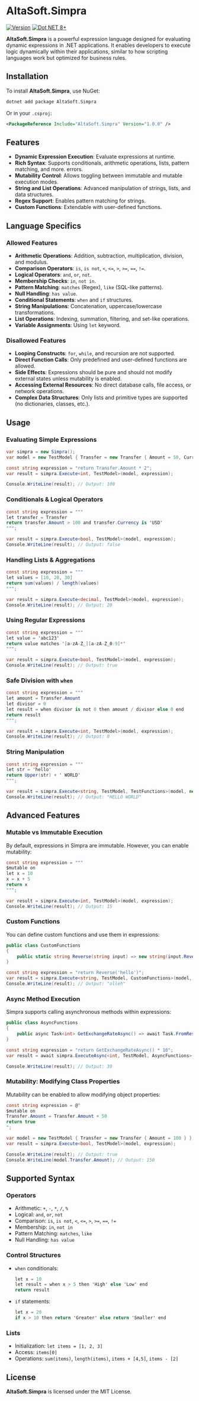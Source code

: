 ﻿# AltaSoft.Simpra
[![Version](https://img.shields.io/nuget/v/AltaSoft.Simpra?label=Version&color=0c3c60&style=for-the-badge&logo=nuget)](https://www.nuget.org/profiles/AltaSoft)
[![Dot NET 8+](https://img.shields.io/static/v1?label=DOTNET&message=8%2B&color=0c3c60&style=for-the-badge)](https://dotnet.microsoft.com)

**AltaSoft.Simpra** is a powerful expression language designed for evaluating dynamic expressions in .NET applications. It enables developers to execute logic dynamically within their applications, similar to how scripting languages work but optimized for business rules.

## Installation

To install **AltaSoft.Simpra**, use NuGet:

```sh
dotnet add package AltaSoft.Simpra
```

Or in your `.csproj`:

```xml
<PackageReference Include="AltaSoft.Simpra" Version="1.0.0" />
```

## Features

- **Dynamic Expression Execution**: Evaluate expressions at runtime.
- **Rich Syntax**: Supports conditionals, arithmetic operations, lists, pattern matching, and more.
errors.
- **Mutability Control**: Allows toggling between immutable and mutable execution modes.
- **String and List Operations**: Advanced manipulation of strings, lists, and data structures.
- **Regex Support**: Enables pattern matching for strings.
- **Custom Functions**: Extendable with user-defined functions.

## Language Specifics

### Allowed Features
- **Arithmetic Operations**: Addition, subtraction, multiplication, division, and modulus.
- **Comparison Operators**: `is`, `is not`, `<`, `<=`, `>`, `>=`, `==`, `!=`.
- **Logical Operators**: `and`, `or`, `not`.
- **Membership Checks**: `in`, `not in`.
- **Pattern Matching**: `matches` (Regex), `like` (SQL-like patterns).
- **Null Handling**: `has value`.
- **Conditional Statements**: `when` and `if` structures.
- **String Manipulations**: Concatenation, uppercase/lowercase transformations.
- **List Operations**: Indexing, summation, filtering, and set-like operations.
- **Variable Assignments**: Using `let` keyword.

### Disallowed Features
- **Looping Constructs**: `for`, `while`, and recursion are not supported.
- **Direct Function Calls**: Only predefined and user-defined functions are allowed.
- **Side Effects**: Expressions should be pure and should not modify external states unless mutability is enabled.
- **Accessing External Resources**: No direct database calls, file access, or network operations.
- **Complex Data Structures**: Only lists and primitive types are supported (no dictionaries, classes, etc.).

## Usage

### Evaluating Simple Expressions

```csharp
var simpra = new Simpra();
var model = new TestModel { Transfer = new Transfer { Amount = 50, Currency = "USD" } };

const string expression = "return Transfer.Amount * 2";
var result = simpra.Execute<int, TestModel>(model, expression);

Console.WriteLine(result); // Output: 100
```

### Conditionals & Logical Operators

```csharp
const string expression = """
let transfer = Transfer
return transfer.Amount > 100 and transfer.Currency is 'USD'
""";

var result = simpra.Execute<bool, TestModel>(model, expression);
Console.WriteLine(result); // Output: false
```

### Handling Lists & Aggregations

```csharp
const string expression = """
let values = [10, 20, 30]
return sum(values) / length(values)
""";

var result = simpra.Execute<decimal, TestModel>(model, expression);
Console.WriteLine(result); // Output: 20
```

### Using Regular Expressions

```csharp
const string expression = """
let value = 'abc123'
return value matches '[a-zA-Z_][a-zA-Z_0-9]*'
""";

var result = simpra.Execute<bool, TestModel>(model, expression);
Console.WriteLine(result); // Output: true
```

### Safe Division with `when`

```csharp
const string expression = """
let amount = Transfer.Amount
let divisor = 0
let result = when divisor is not 0 then amount / divisor else 0 end
return result
""";

var result = simpra.Execute<int, TestModel>(model, expression);
Console.WriteLine(result); // Output: 0
```

### String Manipulation

```csharp
const string expression = """
let str = 'hello'
return Upper(str) + ' WORLD'
""";

var result = simpra.Execute<string, TestModel, TestFunctions>(model, new TestFunctions(), expression);
Console.WriteLine(result); // Output: "HELLO WORLD"
```

## Advanced Features

### Mutable vs Immutable Execution

By default, expressions in Simpra are immutable. However, you can enable mutability:

```csharp
const string expression = """
$mutable on
let x = 10
x = x + 5
return x
""";

var result = simpra.Execute<int, TestModel>(model, expression);
Console.WriteLine(result); // Output: 15
```

### Custom Functions

You can define custom functions and use them in expressions:

```csharp
public class CustomFunctions
{
    public static string Reverse(string input) => new string(input.Reverse().ToArray());
}

const string expression = "return Reverse('hello')";
var result = simpra.Execute<string, TestModel, CustomFunctions>(model, new CustomFunctions(), expression);
Console.WriteLine(result); // Output: "olleh"
```

### Async Method Execution

Simpra supports calling asynchronous methods within expressions:

```csharp
public class AsyncFunctions
{
    public async Task<int> GetExchangeRateAsync() => await Task.FromResult(3);
}

const string expression = "return GetExchangeRateAsync() * 10";
var result = await simpra.ExecuteAsync<int, TestModel, AsyncFunctions>(model, new AsyncFunctions(), expression);

Console.WriteLine(result); // Output: 30
```

### Mutability: Modifying Class Properties

Mutability can be enabled to allow modifying object properties:

```csharp
const string expression = @"
$mutable on
Transfer.Amount = Transfer.Amount + 50
return true
";

var model = new TestModel { Transfer = new Transfer { Amount = 100 } };
var result = simpra.Execute<bool, TestModel>(model, expression);

Console.WriteLine(result); // Output: true
Console.WriteLine(model.Transfer.Amount); // Output: 150
```


## Supported Syntax

### Operators
- Arithmetic: `+`, `-`, `*`, `/`, `%`
- Logical: `and`, `or`, `not`
- Comparison: `is`, `is not`, `<`, `<=`, `>`, `>=`, `==`, `!=`
- Membership: `in`, `not in`
- Pattern Matching: `matches`, `like`
- Null Handling: `has value`

### Control Structures
- `when` conditionals:
  ```csharp
  let x = 10
  let result = when x > 5 then 'High' else 'Low' end
  return result
  ```
- `if` statements:
  ```csharp
  let x = 20
  if x > 10 then return 'Greater' else return 'Smaller' end
  ```

### Lists
- Initialization: `let items = [1, 2, 3]`
- Access: `items[0]`
- Operations: `sum(items)`, `length(items)`, `items + [4,5]`, `items - [2]`

## License

**AltaSoft.Simpra** is licensed under the MIT License.

